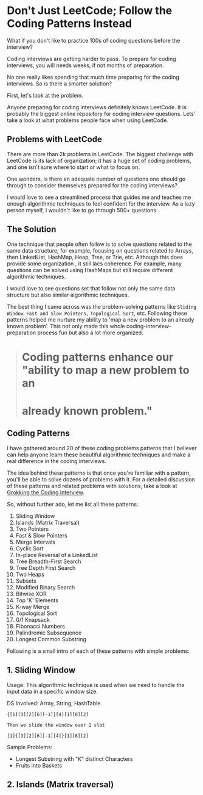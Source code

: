 # Don't Just LeetCode; Follow the Coding Patterns Instead

What if you don't like to practice 100s of coding questions before the interview?

Coding interviews are getting harder to pass. To prepare for coding interviews, you will needs weeks, if not months of preparation.

No one really likes spending that much time preparing for the coding interviews. So is there a smarter solution?

First, let's look at the problem.

Anyone preparing for coding interviews definitely knows LeetCode. It is probably the biggest online repository for coding interview questions. Lets' take a look at what problems people face when using LeetCode.

## Problems with LeetCode

There are more than 2k problems in LeetCode. The biggest challenge with LeetCode is its lack of organization; it has a huge set of coding problems, and one isn't sure where to start or what to focus on.

One wonders, is there an adequate number of questions one should go through to consider themselves prepared for the coding interviews?

I would love to see a streamlined process that guides me and teaches me enough algorithmic techniques to feel confident for the interview. As a lazy person myself, I wouldn't like to go through 500+ questions.

## The Solution

One technique that people often follow is to solve questions related to the same data structure; for example, focusing on questions related to Arrays, then LinkedList, HashMap, Heap, Tree, or Trie, etc. Although this does provide some organization , it still lacs coherence. For example, many questions can be solved using HashMaps but still require different algorithmic techniques. 

I would love to see questions set that follow not only the same data structure but also similar algorithmic techniques.

The best thing I came across was the problem-solving patterns like `Sliding Window`, `Fast and Slow Pointers,` `Topological Sort`, etc. Following these patterns helped me nurture my ability to 'map a new problem to an already known problem'. This not only made this whole coding-interview-preparation process fun but also a lot more organized.

> # Coding patterns enhance our "ability to map a new problem to an
> # already known problem."

## Coding Patterns

I have gathered around 20 of these coding problems patterns that I believer can help anyone learn these beautiful algorithmic techniques and make a real difference in the coding interviews.

The idea behind these patterns is that once you're familiar with a pattern, you'll be able to solve dozens of problems with it. For a detailed discussion of these patterns and related problems with solutions, take a look at [Grokking the Coding Interview](https://designgurus.org/course/grokking-the-coding-interview).

So, without further ado, let me list all these patterns:

1. Sliding Window
2. Islands (Matrix Traversal)
3. Two Pointers
4. Fast & Slow Pointers
5. Merge Intervals
6. Cyclic Sort
7. In-place Reversal of a LinkedList
8. Tree Breadth-First Search
9. Tree Depth First Search
10. Two Heaps
11. Subsets
12. Modified Binary Search
13. Bitwise XOR
14. Top 'K' Elements
15. K-way Merge
16. Topological Sort
17. 0/1 Knapsack
18. Fibonacci Numbers
19. Palindromic Subsequence
20. Longest Common Substring

Following is a small intro of each of these patterns with simple problems:

## 1. Sliding Window

Usage: This algorithmic technique is used when we need to handle the input data in a specific window size.

DS Involved: Array, String, HashTable

```
{[1][3][2][6][-1]}[4][1][8][2]

Then we slide the window over 1 slot

[1]{[3][2][6][-1][4]}[1][8][2]

```

Sample Problems:

* Longest Substring with "K" distinct Characters
* Fruits into Baskets

## 2. Islands (Matrix traversal)


